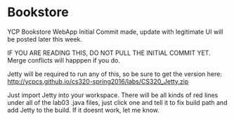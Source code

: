 # Bookstore
YCP Bookstore WebApp
Initial Commit made, update with legitimate UI will be posted later this week. 

IF YOU ARE READING THIS, DO NOT PULL THE INITIAL COMMIT YET. Merge conflicts will happpen if you do.

Jetty will be required to run any of this, so be sure to get the version here: http://ycpcs.github.io/cs320-spring2016/labs/CS320_Jetty.zip

Just import Jetty into your workspace. There will be all kinds of red lines under all of the lab03 .java files, just click one and tell it to fix build path and add Jetty to the build. If it doesnt work, let me know.
